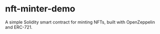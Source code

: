 # nft-minter-demo
A simple Solidity smart contract for minting NFTs, built with OpenZeppelin and ERC-721.
